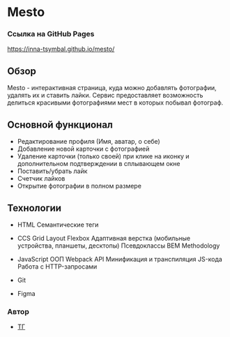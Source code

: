 # Mesto

### Ссылка на GitHub Pages
https://inna-tsymbal.github.io/mesto/


## Обзор

Mesto - интерактивная страница, куда можно добавлять фотографии, удалять их и ставить лайки. Сервис предоставляет возможность делиться красивыми фотографиями мест в которых побывал фотограф.

## **Основной функционал**

* Редактирование профиля (Имя, аватар, о себе)
* Добавление новой карточки с фотографией 
* Удаление карточки (только своей) при клике на иконку и дополнительном подтверждении в сплывающем окне 
* Поставить/убрать лайк 
* Счетчик лайков
* Открытие фотографии в полном размере 


## Технологии 

* HTML
Семантические теги 

* CCS
Grid Layout
Flexbox
Адаптивная верстка (мобильные устройства, планшеты, десктопы)
Псевдоклассы
BEM Methodology

* JavaScript
ООП
Webpack
API
Минификация и транспиляция JS-кода
Работа с HTTP-запросами

* Git
* Figma


### Автор

- [ТГ](https://t.me/tsymbal_inna1) 


